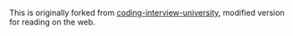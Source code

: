 This is originally forked from [coding-interview-university](https://github.com/jwasham/coding-interview-university), modified version for reading on the web.
